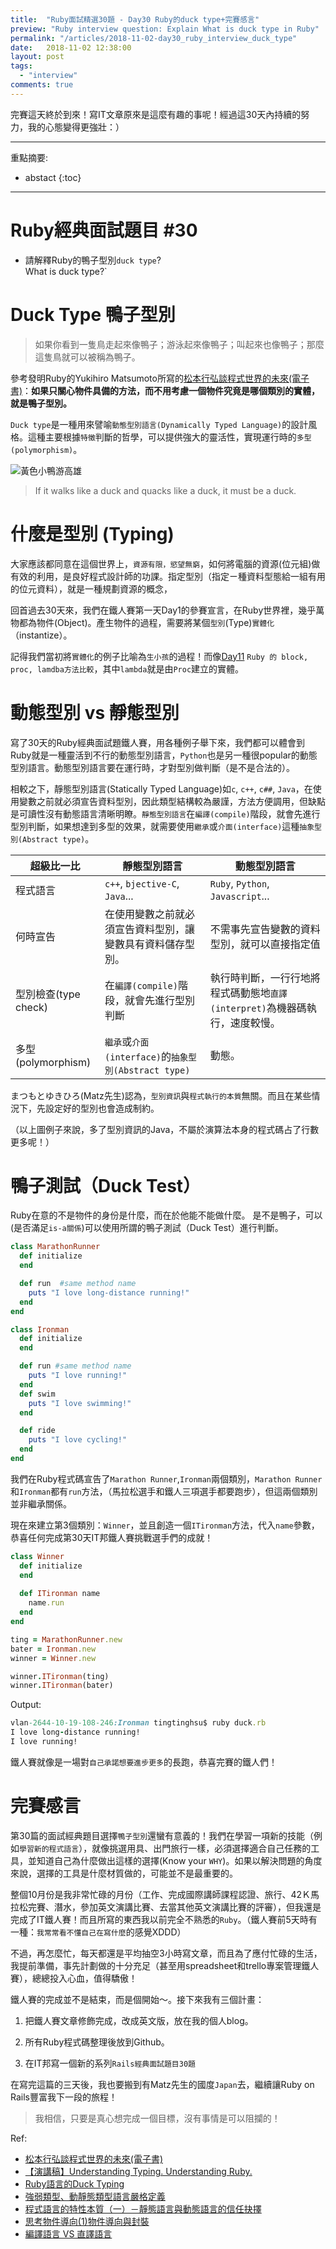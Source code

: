 ```yaml
---
title:  "Ruby面試精選30題 - Day30 Ruby的duck type+完賽感言"
preview: "Ruby interview question: Explain What is duck type in Ruby"
permalink: "/articles/2018-11-02-day30_ruby_interview_duck_type"
date:   2018-11-02 12:38:00
layout: post
tags: 
  - "interview"
comments: true
---
```


完賽這天終於到來！寫IT文章原來是這麼有趣的事呢！經過這30天內持續的努力，我的心態變得更強壯：）
<!-- more -->
---

重點摘要:
* abstact
{:toc}

---

# Ruby經典面試題目 #30

* 請解釋Ruby的鴨子型別`duck type`?  
What is duck type?`

# Duck Type 鴨子型別

> 如果你看到一隻鳥走起來像鴨子；游泳起來像鴨子；叫起來也像鴨子；那麼這隻鳥就可以被稱為鴨子。

參考發明Ruby的Yukihiro Matsumoto所寫的[松本行弘談程式世界的未來(電子書)](https://books.google.com.au/books?id=uYvpBgAAQBAJ&pg=PA109&lpg=PA109&dq=ruby+鴨子型別)：**如果只關心物件具備的方法，而不用考慮一個物件究竟是哪個類別的實體，就是鴨子型別。**

`Duck type`是一種用來譬喻`動態型別語言(Dynamically Typed Language)`的設計風格。這種主要根據`特徵`判斷的哲學，可以提供強大的靈活性，實現運行時的`多型(polymorphism)`。

![黃色小鴨游高雄](https://lh4.googleusercontent.com/1HfzXVrD9TYsd3WCtrcTX0g47T7rgYtQwMAi37v5M0rFdXbmtIQW5lgjVEgYg61LZQoIEKyy0KzR0ncdBtlclIO-ldapKUkhPNgBv9tnSnwMcT8XjYeczypMc236Gkhxgjm-slua)

> If it walks like a duck and quacks like a duck, it must be a duck.

# 什麼是型別 (Typing)

大家應該都同意在這個世界上，`資源有限，慾望無窮`，如何將電腦的資源(位元組)做有效的利用，是良好程式設計師的功課。指定型別（指定ㄧ種資料型態給一組有用的位元資料），就是一種規劃資源的概念，

回首過去30天來，我們在鐵人賽第一天Day1的參賽宣言，在Ruby世界裡，幾乎萬物都為物件(Object)。產生物件的過程，需要將某個`型別`(Type)`實體化`（instantize）。

記得我們當初將`實體化`的例子比喻為`生小孩`的過程！而像[Day11](https://ithelp.ithome.com.tw/articles/10201484) `Ruby 的 block, proc, lamdba方法比較`，其中`lambda`就是由`Proc`建立的實體。

# 動態型別 vs 靜態型別

寫了30天的Ruby經典面試題鐵人賽，用各種例子舉下來，我們都可以體會到Ruby就是一種靈活到不行的動態型別語言，`Python`也是另一種很popular的動態型別語言。動態型別語言要在運行時，才對型別做判斷（是不是合法的）。

相較之下，靜態型別語言(Statically Typed Language)如`c`, `c++`, `c##`, `Java`，在使用變數之前就必須宣告資料型別，因此類型結構較為嚴謹，方法方便調用，但缺點是可讀性沒有動態語言清晰明瞭。`靜態型別語言`在`編譯(compile)`階段，就會先進行型別判斷，如果想達到多型的效果，就需要使用`繼承`或`介面(interface)`這種`抽象型別(Abstract type)`。

超級比一比 | 靜態型別語言 | 動態型別語言
------------- | -------------| -------------
程式語言 |`c++`, `bjective-C`, `Java`... | `Ruby`, `Python`, `Javascript`...
何時宣告 |在使用變數之前就必須宣告資料型別，讓變數具有資料儲存型別。 | 不需事先宣告變數的資料型別，就可以直接指定值
型別檢查(type check) |在`編譯(compile)`階段，就會先進行型別判斷 | 執行時判斷，一行行地將程式碼動態地`直譯(interpret)`為機器碼執行，速度較慢。
多型(polymorphism) |`繼承`或`介面(interface)`的`抽象型別(Abstract type)`| 動態。

まつもとゆきひろ(Matz先生)認為，`型別資訊`與`程式執行的本質`無關。而且在某些情況下，先設定好的型別也會造成制約。

（以上圖例子來說，多了型別資訊的Java，不屬於演算法本身的程式碼占了行數更多呢！）

# 鴨子測試（Duck Test）

Ruby在意的不是物件的身份是什麼，而在於他能不能做什麼。
是不是鴨子，可以(是否滿足`is-a關係`)可以使用所謂的鴨子測試（Duck Test）進行判斷。

```ruby
class MarathonRunner
  def initialize
  end

  def run  #same method name
    puts "I love long-distance running!"
  end
end

class Ironman
  def initialize
  end

  def run #same method name
    puts "I love running!"
  end
  def swim
    puts "I love swimming!"
  end

  def ride
    puts "I love cycling!"
  end  
end
```

我們在Ruby程式碼宣告了`Marathon Runner`,`Ironman`兩個類別，`Marathon Runner`和`Ironman`都有`run`方法，（馬拉松選手和鐵人三項選手都要跑步），但這兩個類別並非繼承關係。

現在來建立第3個類別：`Winner`，並且創造一個`ITironman`方法，代入`name`參數，恭喜任何完成第30天IT邦鐵人賽挑戰選手們的成就！

```ruby
class Winner
  def initialize
  end
  
  def ITironman name
    name.run
  end
end

ting = MarathonRunner.new
bater = Ironman.new
winner = Winner.new

winner.ITironman(ting)
winner.ITironman(bater)
```

Output:

```ruby
vlan-2644-10-19-108-246:Ironman tingtinghsu$ ruby duck.rb
I love long-distance running!
I love running!
```

鐵人賽就像是一場對`自己承諾想要進步更多`的長跑，恭喜完賽的鐵人們！

# 完賽感言

第30篇的面試經典題目選擇`鴨子型別`還蠻有意義的！我們在學習一項新的技能（例如`學習新的程式語言`），就像挑選用具、出門旅行一樣，必須選擇適合自己任務的工具，並知道自己為什麼做出這樣的選擇(Know your `WHY`)。如果以解決問題的角度來說，選擇的工具是什麼材質做的，可能並不是最重要的。

整個10月份是我非常忙碌的月份（工作、完成國際講師課程認證、旅行、42Ｋ馬拉松完賽、潛水，參加英文演講比賽、去當其他英文演講比賽的評審），但我還是完成了IT鐵人賽！而且所寫的東西我以前完全不熟悉的`Ruby`。（鐵人賽前5天時有一種：`我常常看不懂自己在寫什麼`的感覺XDDD）

不過，再怎麼忙，每天都還是平均抽空3小時寫文章，而且為了應付忙碌的生活，我提前準備，事先計劃做的十分充足（甚至用spreadsheet和trello專案管理鐵人賽），總總投入心血，值得驕傲！

鐵人賽的完成並不是結束，而是個開始～。接下來我有三個計畫：

1. 把鐵人賽文章修飾完成，改成英文版，放在我的個人blog。

2. 所有Ruby程式碼整理後放到Github。

3. 在IT邦寫一個新的系列`Rails經典面試題目30題`

在寫完這篇的三天後，我也要搬到有Matz先生的國度`Japan`去，繼續讓Ruby on Rails豐富我下一段的旅程！

> 我相信，只要是真心想完成一個目標，沒有事情是可以阻攔的！

Ref:

* [松本行弘談程式世界的未來(電子書)](https://books.google.com.au/books?id=uYvpBgAAQBAJ&pg=PA109&lpg=PA109&dq=ruby+鴨子型別)
* [【演講稿】Understanding Typing. Understanding Ruby.](http://www.codedata.com.tw/social-coding/understanding-typing-understanding-ruby/)
* [Ruby語言的Duck Typing](http://reader.roodo.com/sholfen/archives/8667217.html)
* [強弱類型、動靜態類型語言嚴格定義](https://hk.saowen.com/a/68faaaa3a965bf21a6bd715fd4f6e41a14a9279d2c22e1854e4732b183909673)
* [程式語言的特性本質（一）－靜態語言與動態語言的信任抉擇](https://www.ithome.com.tw/node/73445)
* [思考物件導向(1)物件導向與封裝](https://www.ithome.com.tw/node/45903)
* [編譯語言 VS 直譯語言](https://medium.com/@totoroLiu/%E7%B7%A8%E8%AD%AF%E8%AA%9E%E8%A8%80-vs-%E7%9B%B4%E8%AD%AF%E8%AA%9E%E8%A8%80-5f34e6bae051)
